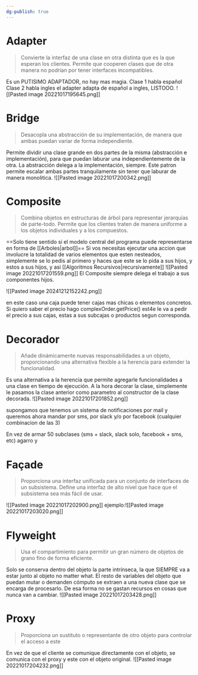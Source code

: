 ```yaml
---
dg-publish: true
---
```

# Adapter
>Convierte la interfaz de una clase en otra distinta que es la que esperan los clientes. Permite que cooperen clases que de otra manera no podrían por tener interfaces incompatibles.

Es un PUTISIMO ADAPTADOR, no hay mas magia. Clase 1 habla español Clase 2 habla ingles el adapter adapta de español a ingles, LISTOOO.
![[Pasted image 20221017195645.png]]

# Bridge
>Desacopla una abstracción de su implementación, de manera que ambas puedan variar de forma independiente.

Permite dividir una clase grande en dos partes de la misma (abstracción e implementación), para que puedan laburar una independientemente de la otra.
La abstracción delega a la implementación, siempre.
Este patron permite escalar ambas partes tranquilamente sin tener que laburar de manera monolitica.
![[Pasted image 20221017200342.png]]
# Composite
>Combina objetos en estructuras de árbol para representar jerarquías de parte-todo. Permite que los clientes traten de manera uniforme a los objetos individuales y a los compuestos.

==Solo tiene sentido si el modelo central del programa puede representarse en forma de [[Arboles|arbol]]== 
Si vos necesitas ejecutar una accion que involucre la totalidad de varios elementos que esten nesteados, simplemente se lo pedis al primero y haces que este se lo pida a sus hijos, y estos a sus hijos, y asi [[Algoritmos Recursivos|recursivamente]]
![[Pasted image 20221017201559.png]]
El Composite siempre delega el trabajo a sus componentes hijos.

![[Pasted image 20241212152242.png]]

en este caso una caja puede tener cajas mas chicas o elementos concretos. Si quiero saber el precio hago complexOrder.getPrice() est4e le va a pedir el precio a sus cajas, estas a sus subcajas o productos segun corresponda. 
# Decorador
>Añade dinámicamente nuevas responsabilidades a un objeto, proporcionando una alternativa flexible a la herencia para extender la funcionalidad.

Es una alternativa a la herencia que permite agregarle funcionalidades a una clase en tiempo de ejecución. A la hora decorar la clase, simplemente le pasamos la clase anterior como parametro al constructor de la clase decorada.
	![[Pasted image 20221017201852.png]]

supongamos que tenemos un sistema de notificaciones por mail y queremos ahora mandar por sms, por slack y/o por facebook (cualquier combinacion de las 3)

En vez de armar 50 subclases (sms + slack, slack solo, facebook + sms, etc) agarro y 
# Façade
>Proporciona una interfaz unificada para un conjunto de interfaces de un subsistema. Define una interfaz de alto nivel que hace que el subsistema sea más fácil de usar.

![[Pasted image 20221017202900.png]]
ejemplo:![[Pasted image 20221017203020.png]]
# Flyweight
>Usa el compartimiento para permitir un gran número de objetos de grano fino de forma eficiente.

Solo se conserva dentro del objeto la parte intrínseca, la que SIEMPRE va a estar junto al objeto no matter what. El resto de variables del objeto que puedan mutar o demanden cómputo se extraen a una nueva clase que se encarga de procesarlo. De esa forma no se gastan recursos en cosas que nunca van a cambiar.
![[Pasted image 20221017203428.png]]

# Proxy 
>Proporciona un sustituto o representante de otro objeto para controlar el acceso a este

En vez de que el cliente se comunique directamente con el objeto, se comunica con el proxy y este con el objeto original. 
![[Pasted image 20221017204232.png]]
